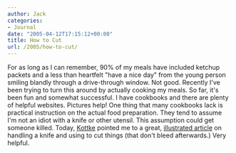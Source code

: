 ```yaml
---
author: Jack
categories:
- Journal
date: "2005-04-12T17:15:12+00:00"
title: How to Cut
url: /2005/how-to-cut/
---
```


For as long as I can remember, 90% of my meals have included ketchup packets and a less than heartfelt "have a nice day" from the young person smiling blandly through a drive-through window. Not good. Recently I've been trying to turn this around by actually cooking my meals. So far, it's been fun and somewhat successful. I have cookbooks and there are plenty of helpful websites. Pictures help! One thing that many cookbooks lack is practical instruction on the actual food preparation. They tend to assume I'm not an idiot with a knife or other utensil. This assumption could get someone killed. Today, [Kottke][1] pointed me to a great, [illustrated article][2] on handling a knife and using to cut things (that don't bleed afterwards.) Very helpful.

 [1]: http://www.kottke.org/remainders/
 [2]: http://www.hertzmann.com/articles/2005/fables/
